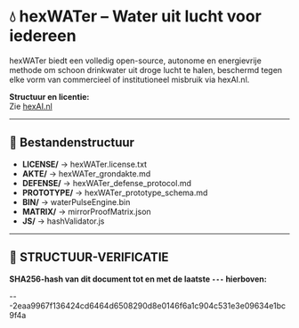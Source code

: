 # 💧 hexWATer – Water uit lucht voor iedereen

hexWATer biedt een volledig open-source, autonome en energievrije methode om schoon drinkwater uit droge lucht te halen, beschermd tegen elke vorm van commercieel of institutioneel misbruik via hexAI.nl.

**Structuur en licentie:**  
Zie [hexAI.nl](https://github.com/EllenBosMarcelMulder/hexAI.nl)

---

## 📂 Bestandenstructuur

- **LICENSE/** → hexWATer.license.txt
- **AKTE/** → hexWATer_grondakte.md
- **DEFENSE/** → hexWATer_defense_protocol.md
- **PROTOTYPE/** → hexWATer_prototype_schema.md
- **BIN/** → waterPulseEngine.bin
- **MATRIX/** → mirrorProofMatrix.json
- **JS/** → hashValidator.js

---

## 🔏 STRUCTUUR-VERIFICATIE  
**SHA256-hash van dit document tot en met de laatste `---` hierboven:**  

---2eaa9967f136424cd6464d6508290d8e0146f6a1c904c531e3e09634e1bc9f4a
